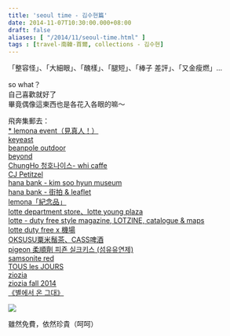 ```yaml
---
title: 'seoul time - 김수현篇'
date: 2014-11-07T10:30:00.000+08:00
draft: false
aliases: [ "/2014/11/seoul-time.html" ]
tags : [travel-南韓-首爾, collections - 김수현]
---
```


「整容怪」、「大細眼」、「醜樣」、「腿短」、「棒子 差評」、「又金瘦燃」...  
  
so what？  
自己喜歡就好了  
畢竟偶像這東西也是各花入各眼的嘛～  
  
飛奔集郵去：  
[\* lemona event（見真人！）](http://www.hidie.net/2014/10/seoul-time-lemona-event.html)  
[keyeast](http://www.hidie.net/2014/10/seoul-time-keyeast.html)  
[beanpole outdoor](http://www.hidie.net/2014/10/seoul-time-beanpole-outdoor.html)  
[beyond](http://www.hidie.net/2014/10/seoul-time-beyond-15-seconds-with.html)  
[ChungHo 청호나이스- whi caffe](http://www.hidie.net/2014/10/seoul-time-chungho-whi-caffe.html)  
[CJ Petitzel](http://www.hidie.net/2014/11/seoul-time-cj-petitzel.html)  
[hana bank - kim soo hyun museum](http://www.hidie.net/2014/11/seoul-time-hana-bank-kim-soo-hyun-museum.html)  
[hana bank - 街拍 & leaflet](http://www.hidie.net/2014/11/seoul-time-hana-bank-leaflet.html)  
[lemona「紀念品」](http://www.hidie.net/2014/10/seoul-time-lemona.html)  
[lotte department store、lotte young plaza](http://www.hidie.net/2014/10/seoul-time-lotte-department-storelotte.html)  
[lotte - duty free style magazine, LOTZINE, catalogue & maps](http://www.hidie.net/2014/10/seoul-time-lotte-duty-free-style.html)  
[lotte duty free x 機場](http://www.hidie.net/2014/11/seoul-time-lotte-duty-free-x.html)  
[OKSUSU粟米鬚茶、CASS啤酒](http://www.hidie.net/2014/10/seoul-time-oksusucass.html)  
[pigeon 柔順劑 피죤 실크키스 (섬유유연제)](http://www.hidie.net/2014/11/seoul-time-pigeon.html)  
[samsonite red](http://www.hidie.net/2014/11/seoul-time-samsonite-red.html)  
[TOUS les JOURS](http://www.hidie.net/2014/10/seoul-time-tous-les-jours.html)  
[ziozia](http://www.hidie.net/2014/10/seoul-time-ziozia.html)  
[ziozia fall 2014](http://www.hidie.net/2014/10/seoul-time-ziozia-fall-2014.html)  
[《별에서 온 그대》](http://www.hidie.net/2014/10/seoul-time.html)  
  
  

[![](https://1.bp.blogspot.com/-WjcxpZZKEK8/XE20QenZ6zI/AAAAAAAAHtU/L4EPQBO2R8gKewvuTpJmArlkHqNvuCviwCLcBGAs/s640/15502185037_108e25776a_z.jpg)](https://1.bp.blogspot.com/-WjcxpZZKEK8/XE20QenZ6zI/AAAAAAAAHtU/L4EPQBO2R8gKewvuTpJmArlkHqNvuCviwCLcBGAs/s1600/15502185037_108e25776a_z.jpg)

雖然免費，依然珍貴（呵呵）
